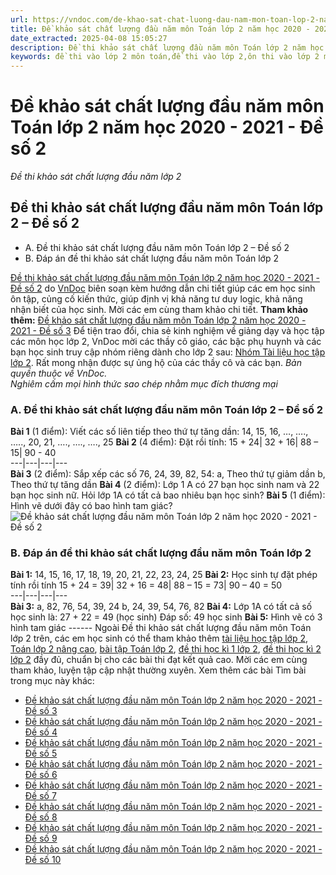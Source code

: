 ```yaml
---
url: https://vndoc.com/de-khao-sat-chat-luong-dau-nam-mon-toan-lop-2-nam-hoc-2020-2021-de-so-2-204574
title: Đề khảo sát chất lượng đầu năm môn Toán lớp 2 năm học 2020 - 2021 - Đề số 2 - Đề thi khảo sát chất lượng đầu năm lớp 2 - VnDoc.com
date_extracted: 2025-04-08 15:05:27
description: Đề thi khảo sát chất lượng đầu năm môn Toán lớp 2 năm học 2020 - 2021 là đề thi do VnDoc biên soạn nhằm giúp các em ôn tập, rèn luyện kiến thức môn Toán lớp 1 chuẩn bị vào lớp 2.
keywords: đề thi vào lớp 2 môn toán,đề thi vào lớp 2,ôn thi vào lớp 2 môn toán,Bộ đề thi khảo sát chất lượng đầu năm môn Toán lớp 2,bộ đề khảo sát chất lượng đầu năm môn toán lớp 2 năm học 2020 - 2021,môn toán lớp 2,toán lớp 2,bài tập toán lớp 2
---
```


# Đề khảo sát chất lượng đầu năm môn Toán lớp 2 năm học 2020 - 2021 - Đề số 2
 _Đề thi khảo sát chất lượng đầu năm lớp 2_
## Đề thi khảo sát chất lượng đầu năm môn Toán lớp 2 – Đề số 2
  * A. Đề thi khảo sát chất lượng đầu năm môn Toán lớp 2 – Đề số 2
  * B. Đáp án đề thi khảo sát chất lượng đầu năm môn Toán lớp 2

[Đề thi khảo sát chất lượng đầu năm môn Toán lớp 2 năm học 2020 - 2021 - Đề số 2](<https://vndoc.com/de-khao-sat-chat-luong-dau-nam-mon-toan-lop-2-nam-hoc-2020-2021-de-so-2-204574>) do [VnDoc](<https://vndoc.com/>) biên soạn kèm hướng dẫn chi tiết giúp các em học sinh ôn tập, củng cố kiến thức, giúp định vị khả năng tư duy logic, khả năng nhận biết của học sinh. Mời các em cùng tham khảo chi tiết.
**Tham khảo thêm:** [Đề khảo sát chất lượng đầu năm môn Toán lớp 2 năm học 2020 - 2021 - Đề số 3](<https://vndoc.com/de-khao-sat-chat-luong-dau-nam-mon-toan-lop-2-nam-hoc-2020-2021-de-so-3-204577>)
Để tiện trao đổi, chia sẻ kinh nghiệm về giảng dạy và học tập các môn học lớp 2, VnDoc mời các thầy cô giáo, các bậc phụ huynh và các bạn học sinh truy cập nhóm riêng dành cho lớp 2 sau: [Nhóm Tài liệu học tập lớp 2](</goto?u=aHR0cHM6Ly93d3cuZmFjZWJvb2suY29tL2dyb3Vwcy9UYWkubGlldS5ob2MudGFwLmxvcC4yLlZORE9DLw%3D%3D>). Rất mong nhận được sự ủng hộ của các thầy cô và các bạn.
_Bản quyền thuộc về VnDoc._  
_Nghiêm cấm mọi hình thức sao chép nhằm mục đích thương mại_
### A. Đề thi khảo sát chất lượng đầu năm môn Toán lớp 2 – Đề số 2
**Bài 1** \(1 điểm\): Viết các số liên tiếp theo thứ tự tăng dần:
14, 15, 16, …, …., ….., 20, 21, …., …., …., 25
**Bài 2** \(4 điểm\): Đặt rồi tính:
15 + 24| 32 + 16| 88 – 15| 90 - 40  
---|---|---|---  
**Bài 3** \(2 điểm\): Sắp xếp các số 76, 24, 39, 82, 54:
a, Theo thứ tự giảm dần
b, Theo thứ tự tăng dần
**Bài 4** \(2 điểm\): Lớp 1 A có 27 bạn học sinh nam và 22 bạn học sinh nữ. Hỏi lớp 1A có tất cả bao nhiêu bạn học sinh?
**Bài 5** \(1 điểm\): Hình vẽ dưới đây có bao hình tam giác?
![Đề khảo sát chất lượng đầu năm môn Toán lớp 2 năm học 2020 - 2021 - Đề số 2](https://i.vdoc.vn/data/image/2020/08/10/de-khao-sat-chat-luong-dau-nam-mon-toan-lop-2-nam-2020-2021-de-so-2.png)
### B. Đáp án đề thi khảo sát chất lượng đầu năm môn Toán lớp 2
**Bài 1:** 14, 15, 16, 17, 18, 19, 20, 21, 22, 23, 24, 25
**Bài 2:** Học sinh tự đặt phép tính rồi tính
15 + 24 = 39| 32 + 16 = 48| 88 – 15 = 73| 90 – 40 = 50  
---|---|---|---  
**Bài 3:**
a, 82, 76, 54, 39, 24
b, 24, 39, 54, 76, 82
**Bài 4:**
Lớp 1A có tất cả số học sinh là:
27 + 22 = 49 \(học sinh\)
Đáp số: 49 học sinh
**Bài 5:** Hình vẽ có 3 hình tam giác
\------
Ngoài Đề thi khảo sát chất lượng đầu năm môn Toán lớp 2 trên, các em học sinh có thể tham khảo thêm [tài liệu học tập lớp 2](<https://vndoc.com/tai-lieu-hoc-tap-lop2>), [Toán lớp 2 nâng cao](<https://vndoc.com/toan-lop-2-nang-cao>), [bài tập Toán lớp 2](<https://vndoc.com/bai-tap-toan-lop2>), [đề thi học kì 1 lớp 2](<https://vndoc.com/de-thi-hoc-ki-1-lop2>), [đề thi học kì 2 lớp 2](<https://vndoc.com/de-thi-hoc-ki-2-lop2>) đầy đủ, chuẩn bị cho các bài thi đạt kết quả cao. Mời các em cùng tham khảo, luyện tập cập nhật thường xuyên.
Xem thêm các bài Tìm bài trong mục này khác:
  * [Đề khảo sát chất lượng đầu năm môn Toán lớp 2 năm học 2020 - 2021 - Đề số 3](</de-khao-sat-chat-luong-dau-nam-mon-toan-lop-2-nam-hoc-2020-2021-de-so-3-204577>)
  * [Đề khảo sát chất lượng đầu năm môn Toán lớp 2 năm học 2020 - 2021 - Đề số 4](</de-khao-sat-chat-luong-dau-nam-mon-toan-lop-2-nam-hoc-2020-2021-de-so-4-204579>)
  * [Đề khảo sát chất lượng đầu năm môn Toán lớp 2 năm học 2020 - 2021 - Đề số 5](</de-khao-sat-chat-luong-dau-nam-mon-toan-lop-2-nam-hoc-2020-2021-de-so-5-204582>)
  * [Đề khảo sát chất lượng đầu năm môn Toán lớp 2 năm học 2020 - 2021 - Đề số 6](</de-khao-sat-chat-luong-dau-nam-mon-toan-lop-2-nam-hoc-2020-2021-de-so-6-204584>)
  * [Đề khảo sát chất lượng đầu năm môn Toán lớp 2 năm học 2020 - 2021 - Đề số 7](</de-khao-sat-chat-luong-dau-nam-mon-toan-lop-2-nam-hoc-2020-2021-de-so-7-204585>)
  * [Đề khảo sát chất lượng đầu năm môn Toán lớp 2 năm học 2020 - 2021 - Đề số 8](</de-khao-sat-chat-luong-dau-nam-mon-toan-lop-2-nam-hoc-2020-2021-de-so-8-204590>)
  * [Đề khảo sát chất lượng đầu năm môn Toán lớp 2 năm học 2020 - 2021 - Đề số 9](</de-khao-sat-chat-luong-dau-nam-mon-toan-lop-2-nam-hoc-2020-2021-de-so-9-204594>)
  * [Đề khảo sát chất lượng đầu năm môn Toán lớp 2 năm học 2020 - 2021 - Đề số 10](</de-khao-sat-chat-luong-dau-nam-mon-toan-lop-2-nam-hoc-2020-2021-de-so-10-204597>)

